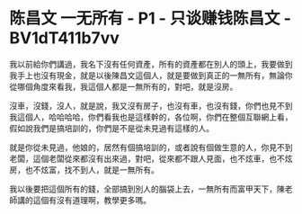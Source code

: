 # 陈昌文 一无所有 - P1 - 只谈赚钱陈昌文 - BV1dT411b7vv

我以前給你們講過，我名下沒有任何資產，所有的資產都在別人的頭上，我要做到我手上也沒有現金，就是以後陳昌文這個人，就是要做到真正的一無所有，無論你從哪個角度來看我，我這個人都是一無所有的，對吧，就是沒房。

沒車，沒錢，沒人，就是說，我又沒有房子，也沒有車，也沒有錢，你們也見不到我這個人，哈哈哈哈，你們看我也是這樣幹的，各位啊，你們在整個互聯網上看，假如說我們是搞培訓的，你們是不是從未見過有這樣的人。

就是你從未見過，他娘的，居然有個搞培訓的，或者說有個做生意的人，你見不到老闆，這個老闆從來都沒有出來過，對吧，從來都不跟人見面，也不炫車，也不炫房，也不炫富，找不到人，就是一無所有。

我以後要把這個所有的錢，全部搞到別人的腦袋上去，一無所有而富甲天下，陳老師講的這個有沒有道理啊，教學更多嗎。

